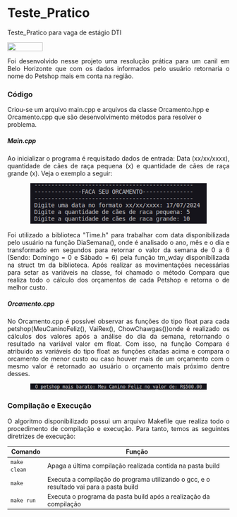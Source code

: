 # Teste_Pratico
Teste_Pratico para vaga de estágio DTI
<div style="display: inline-block;">
<img align="center" height="20px" width="80px" src="https://img.shields.io/badge/Made%20in-VSCode-red"/> 
</div>

  <p align="justify">Foi desenvolvido nesse projeto uma resolução prática para um canil em Belo Horizonte que com os dados informados pelo usuário 
  retornaria o nome do Petshop mais em conta na região. </p>
  
  
  <h3> Código </h3>
  <p>Criou-se um arquivo main.cpp e arquivos da classe Orcamento.hpp e Orcamento.cpp que são desenvolvimento métodos para resolver o problema. </p>
  <h5>Main.cpp</h5>
  
  <p align="justify"> Ao inicializar o programa é requisitado dados de entrada: Data (xx/xx/xxxx), quantidade de cães de raça pequena (x) e quantidade de 
  cães de raça grande (x). Veja o exemplo a seguir:</p>
  <p align="center">
  <img src="Teste-Pratico/imgs/ExemploEntrada.png" width="400px">
  </p>
  
  <p align="justify"> Foi utilizado a biblioteca "Time.h" para trabalhar com data disponibilizada pelo usuário na função DiaSemana(), onde é analisado
  o ano, mês e o dia e transformado em segundos para retornar o valor da semana de 0 a 6 (Sendo: Domingo = 0 e Sábado = 6) pela função tm_wday 
  disponibilizada na struct tm da biblioteca. Após realizar as movimentações necessárias para setar as variáveis na classe, foi chamado o método Compara 
  que realiza todo o cálculo dos orçamentos de cada Petshop e retorna o de melhor custo.</p>
  
  <h5>Orcamento.cpp</h5>
  
  <p align="justify"> No Orcamento.cpp é possível observar as funções do tipo float para cada petshop(MeuCaninoFeliz(), VaiRex(), ChowChawgas())onde é 
  realizado os cálculos dos valores após a análise do dia da semana, retornando o resultado na variável valor em float. Com isso, na função Compara 
  é atribuido as variáveis do tipo float as funções citadas acima e compara o orcamento de menor custo ou caso houver mais de um orçamento com o mesmo
  valor é retornado ao usuário o orçamento mais próximo dentre desses.</p>
  <p align="center">
  <img src="Teste-Pratico/imgs/ExemploResultado.png" width="400px">
  </p>
  
  <h3> Compilação e Execução</h3>
  

  <p align="justify">O algoritmo disponibilizado possui um arquivo Makefile que realiza todo o procedimento de compilação e execução. Para tanto, 
  temos as seguintes diretrizes de execução: </p>


| Comando                |  Função                                                                                           |                     
| -----------------------| ------------------------------------------------------------------------------------------------- |
|  `make clean`          | Apaga a última compilação realizada contida na pasta build                                        |
|  `make`                | Executa a compilação do programa utilizando o gcc, e o resultado vai para a pasta build           |
|  `make run`            | Executa o programa da pasta build após a realização da compilação                                 |

  
